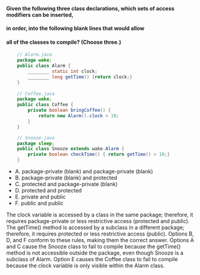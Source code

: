 #### Given the following three class declarations, which sets of access modifiers can be inserted,
#### in order, into the following blank lines that would allow
#### all of the classes to compile? (Choose three.)

```java
    // Alarm.java
    package wake;
    public class Alarm {
        ________ static int clock;
        ________ long getTime() {return clock;}
    }
    
    // Coffee.java
    package wake;
    public class Coffee {
        private boolean bringCoffee() {
            return new Alarm().clock < 10;
        }
    }

    // Snooze.java
    package sleep;
    public class Snooze extends wake.Alarm {
        private boolean checkTime() { return getTime() > 10;}
    }
```


* A. package-private (blank) and package-private (blank)
* B. package-private (blank) and protected
* C. protected and package-private (blank)
* D. protected and protected
* E. private and public
* F. public and public

The clock variable is accessed by a class in the same package; therefore,
it requires package-private or less restrictive access (protected and public).
The getTime() method is accessed by a subclass in a different package; therefore,
it requires protected or less restrictive access (public).
Options B, D, and F conform to these rules, making them the correct answer.
Options A and C cause the Snooze class to fail to compile because the getTime() method
is not accessible outside the package, even though Snooze is a subclass of Alarm.
Option E causes the Coffee class to fail to compile because the clock variable
is only visible within the Alarm class.